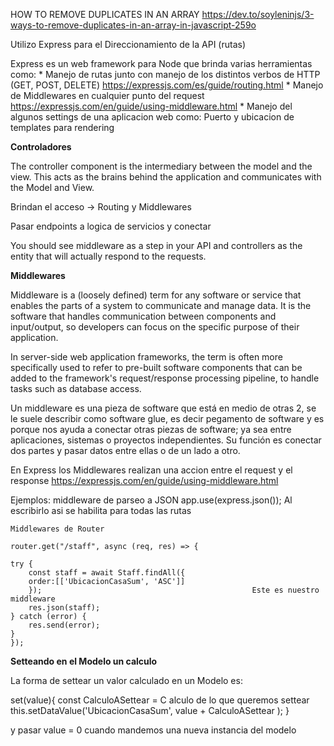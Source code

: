 HOW TO REMOVE DUPLICATES IN AN ARRAY
https://dev.to/soyleninjs/3-ways-to-remove-duplicates-in-an-array-in-javascript-259o

Utilizo Express para el Direccionamiento de la API (rutas)
    

Express es un web framework para Node que brinda varias herramientas como:
    * Manejo de rutas junto con manejo de los distintos verbos de HTTP (GET, POST, DELETE)
        https://expressjs.com/es/guide/routing.html
    * Manejo de Middlewares en cualquier punto del request
        https://expressjs.com/en/guide/using-middleware.html
    * Manejo del algunos settings de una aplicacion web como:
        Puerto y ubicacion de templates para rendering

**Controladores**

The controller component is the intermediary between the model and the view. This acts as the brains behind the application and communicates with the Model and View.

Brindan el acceso  → Routing y Middlewares

Pasar endpoints a logica de servicios y conectar

You should see middleware as a step in your API and controllers as the entity that will actually respond to the requests.

**Middlewares**

Middleware is a (loosely defined) term for any software or service that enables the parts of a system to communicate and manage data. It is the software that handles communication between components and input/output, so developers can focus on the specific purpose of their application.

In server-side web application frameworks, the term is often more specifically used to refer to pre-built software components that can be added to the framework's request/response processing pipeline, to handle tasks such as database access.

Un middleware es una pieza de software que está en medio de otras 2, se le suele describir como software glue, es decir pegamento de software y es porque nos ayuda a conectar otras piezas de software; ya sea entre aplicaciones, sistemas o proyectos independientes. Su función es conectar dos partes y pasar datos entre ellas o de un lado a otro.

En Express los Middlewares realizan una accion entre el request y el response
    https://expressjs.com/en/guide/using-middleware.html

Ejemplos:
            middleware de parseo a JSON
    app.use(express.json());
        Al escribirlo asi se habilita para todas las rutas
    
    Middlewares de Router

    router.get("/staff", async (req, res) => {
        
    try {
        const staff = await Staff.findAll({   
        order:[['UbicacionCasaSum', 'ASC']]   
        });                                               Este es nuestro middleware
        res.json(staff);
    } catch (error) {     
        res.send(error);
    }
    });



**Setteando en el Modelo un calculo**

La forma de settear un valor calculado en un Modelo es:

set(value){
    const CalculoASettear = C alculo de lo que queremos settear
    this.setDataValue('UbicacionCasaSum', value + CalculoASettear );
}

   y pasar value = 0 cuando mandemos una nueva instancia del modelo 